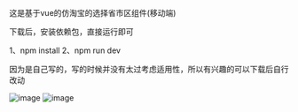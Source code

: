 这是基于vue的仿淘宝的选择省市区组件(移动端)

下载后，安装依赖包，直接运行即可

1、npm install
2、npm run dev

因为是自己写的，写的时候并没有太过考虑适用性，所以有兴趣的可以下载后自行改动

![image](https://github.com/huweibang/Selection-of-provinces-and-municipalities/blob/master/screenshot/index.png)
![image](https://github.com/huweibang/Selection-of-provinces-and-municipalities/blob/master/screenshot/chose.png)
